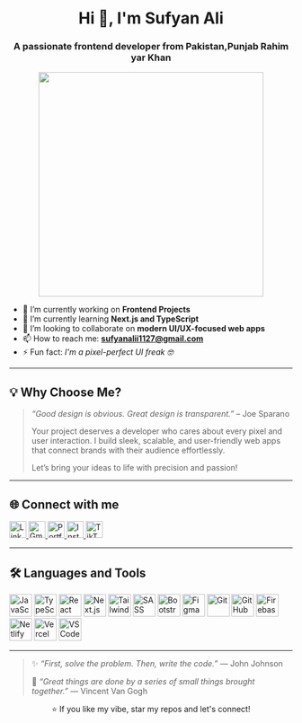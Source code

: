 <h1 align="center">Hi 👋, I'm Sufyan Ali</h1>
<h3 align="center">A passionate frontend developer from Pakistan,Punjab Rahim yar Khan</h3>

<p align="center">
  <img src="https://cdn.dribbble.com/users/1162077/screenshots/3848914/programmer.gif" width="400"/>
</p>

- 🔭 I’m currently working on **Frontend Projects**  
- 🌱 I’m currently learning **Next.js and TypeScript**  
- 👯 I’m looking to collaborate on **modern UI/UX-focused web apps**  
- 📫 How to reach me: **sufyanalii1127@gmail.com**  
- ⚡ Fun fact: *I'm a pixel-perfect UI freak 🤓*

---

## 💡 Why Choose Me?

> *“Good design is obvious. Great design is transparent.”* – Joe Sparano  
>  
> Your project deserves a developer who cares about every pixel and user interaction. I build sleek, scalable, and user-friendly web apps that connect brands with their audience effortlessly.  
>  
> Let’s bring your ideas to life with precision and passion!

---

## 🌐 Connect with me

<p align="left">
  <a href="https://www.linkedin.com/in/sufyan-ali31/" target="_blank" rel="noopener noreferrer">
    <img src="https://img.icons8.com/color/48/linkedin.png" width="30" alt="LinkedIn"/>
  </a>
  <a href="mailto:sufyanalii1127@gmail.com" target="_blank" rel="noopener noreferrer">
    <img src="https://img.icons8.com/fluency/48/gmail-new.png" width="30" alt="Gmail"/>
  </a>
  <a href="https://phenomenal-cuchufli-df4821.netlify.app/" target="_blank" rel="noopener noreferrer">
    <img src="https://img.icons8.com/color/48/domain.png" width="30" alt="Portfolio"/>
  </a>
  <a href="https://www.instagram.com/stories/sufyan_ali56/" target="_blank" rel="noopener noreferrer">
    <img src="https://img.icons8.com/color/48/instagram-new--v1.png" width="30" alt="Instagram"/>
  </a>
  <a href="https://www.tiktok.com/@the_coder00" target="_blank" rel="noopener noreferrer">
    <img src="https://img.icons8.com/ios-filled/50/000000/tiktok--v1.png" width="30" alt="TikTok"/>
  </a>
</p>

---

## 🛠️ Languages and Tools

<p align="left">
  <img src="https://img.icons8.com/color/48/javascript--v1.png" alt="JavaScript" width="40"/>
  <img src="https://img.icons8.com/color/48/typescript.png" alt="TypeScript" width="40"/>
  <img src="https://img.icons8.com/plasticine/100/react.png" alt="React" width="40"/>
  <img src="https://img.icons8.com/color/48/nextjs.png" alt="Next.js" width="40"/>
  <img src="https://img.icons8.com/color/48/tailwind_css.png" alt="Tailwind" width="40"/>
  <img src="https://img.icons8.com/color/48/sass.png" alt="SASS" width="40"/>
  <img src="https://img.icons8.com/color/48/bootstrap.png" alt="Bootstrap" width="40"/>
  <img src="https://img.icons8.com/color/48/figma--v1.png" alt="Figma" width="40"/>
  <img src="https://img.icons8.com/color/48/git.png" alt="Git" width="40"/>
  <img src="https://img.icons8.com/color/48/github--v1.png" alt="GitHub" width="40"/>
  <img src="https://img.icons8.com/color/48/firebase.png" alt="Firebase" width="40"/>
  <img src="https://img.icons8.com/color/48/netlify.png" alt="Netlify" width="40"/>
  <img src="https://img.icons8.com/color/48/vercel.png" alt="Vercel" width="40"/>
  <img src="https://img.icons8.com/color/48/visual-studio-code-2019.png" alt="VS Code" width="40"/>
</p>

---

> ✨ *“First, solve the problem. Then, write the code.”* — John Johnson  
>  
> 🚀 *“Great things are done by a series of small things brought together.”* — Vincent Van Gogh

<p align="center">
  ⭐️ If you like my vibe, star my repos and let's connect!
</p>


